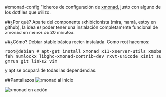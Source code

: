 #xmonad-config
Ficheros de configuración de [xmonad](http://xmonad.org), junto con
alguno de los dotfiles que utilizo. 

##¿Por qué? 
Aparte del componente exhibicionista (mira, mamá, estoy en github), la
idea es poder tener una instalación completamente funcional de xmonad en
menos de 20 minutos.

##¿Cómo?
Debian stable básica recien instalada. Como root hacemos:
<pre>
root@debian # apt-get install xmonad x11-xserver-utils xmobar trayer 
feh numlockx libghc-xmonad-contrib-dev rxvt-unicode xinit suckless-tools 
gmrun git links2 vim
</pre>
y apt se ocupará de todas las dependencias.

##Pantallazos
![xmonad al inicio](/benalb/xmonad-config/raw/master/images/clean.png)

![xmonad en acción](/benalb/xmonad-config/raw/master/images/xvt.png)
